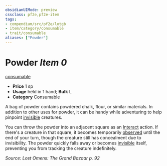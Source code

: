 ```yaml
---
obsidianUIMode: preview
cssclass: pf2e,pf2e-item
tags:
- compendium/src/pf2e/lotgb
- item/category/consumable
- trait/consumable
aliases: ["Powder"]
---
```

# Powder *Item 0*  
[consumable](/rules/traits/consumable.md)  

- **Price** 1 sp
- **Usage** held in 1 hand; **Bulk** L
- **Category** Consumable

A bag of powder contains powdered chalk, flour, or similar materials. In addition to other uses for powder, it can be handy while adventuring to help pinpoint [invisible](/rules/conditions.md#Invisible) creatures.

You can throw the powder into an adjacent square as an [Interact](/rules/actions/interact.md) action. If there's a creature in that square, it becomes temporarily [observed](/rules/conditions.md#Observed) until the end of your turn, though the creature still has concealment due to invisibility. The powder quickly falls away or becomes [invisible](/rules/conditions.md#Invisible) itself, preventing you from tracking the creature indefinitely.

*Source: Lost Omens: The Grand Bazaar p. 92*
